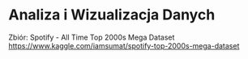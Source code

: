 # Analiza i Wizualizacja Danych
Zbiór: Spotify - All Time Top 2000s Mega Dataset
https://www.kaggle.com/iamsumat/spotify-top-2000s-mega-dataset 
